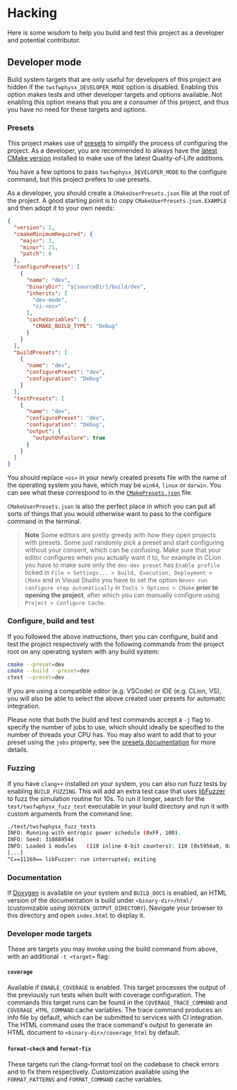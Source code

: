 # Hacking

Here is some wisdom to help you build and test this project as a developer and potential contributor.

## Developer mode

Build system targets that are only useful for developers of this project are hidden if the `twsfwphysx_DEVELOPER_MODE`
option is disabled. Enabling this option makes tests and other developer targets and options available. Not enabling
this option means that you are a consumer of this project, and thus you have no need for these targets and options.

### Presets

This project makes use of [presets][1] to simplify the process of configuring the project. As a developer, you are
recommended to always have the [latest CMake version][2] installed to make use of the latest Quality-of-Life additions.

You have a few options to pass `twsfwphysx_DEVELOPER_MODE` to the configure command, but this project prefers to use
presets.

As a developer, you should create a `CMakeUserPresets.json` file at the root of the project. A good starting point is
to copy `CMakeUserPresets.json.EXAMPLE` and then adopt it to your own needs:

```json
{
  "version": 2,
  "cmakeMinimumRequired": {
    "major": 3,
    "minor": 21,
    "patch": 0
  },
  "configurePresets": [
    {
      "name": "dev",
      "binaryDir": "${sourceDir}/build/dev",
      "inherits": [
        "dev-mode",
        "ci-<os>"
      ],
      "cacheVariables": {
        "CMAKE_BUILD_TYPE": "Debug"
      }
    }
  ],
  "buildPresets": [
    {
      "name": "dev",
      "configurePreset": "dev",
      "configuration": "Debug"
    }
  ],
  "testPresets": [
    {
      "name": "dev",
      "configurePreset": "dev",
      "configuration": "Debug",
      "output": {
        "outputOnFailure": true
      }
    }
  ]
}
```

You should replace `<os>` in your newly created presets file with the name of the operating system you have, which may
be `win64`, `linux` or `darwin`. You can see what these correspond to in the [`CMakePresets.json`](CMakePresets.json)
file.

`CMakeUserPresets.json` is also the perfect place in which you can put all sorts of things that you would otherwise want
to pass to the configure command in the terminal.

> **Note**
> Some editors are pretty greedy with how they open projects with presets. Some just randomly pick a preset and start
> configuring without your consent, which can be confusing. Make sure that your editor configures when you actually want
> it to, for example in CLion you have to make sure only the `dev-dev preset` has `Enable profile` ticked in
> `File > Settings... > Build, Execution, Deployment > CMake` and in Visual Studio you have to set the option
> `Never run configure step automatically` in `Tools > Options > CMake` **prior to opening the project**, after which
> you can manually configure using `Project > Configure Cache`.

### Configure, build and test

If you followed the above instructions, then you can configure, build and test the project respectively with the
following commands from the project root on any operating system with any build system:

```sh
cmake --preset=dev
cmake --build --preset=dev
ctest --preset=dev
```

If you are using a compatible editor (e.g. VSCode) or IDE (e.g. CLion, VS), you will also be able to select the above
created user presets for automatic integration.

Please note that both the build and test commands accept a `-j` flag to specify the number of jobs to use, which should
ideally be specified to the number of threads your CPU has. You may also want to add that to your preset using the
`jobs` property, see the [presets documentation][1] for more details.

### Fuzzing

If you have `clang++` installed on your system, you can also run fuzz tests by enabling `BUILD_FUZZING`. This will add
an extra test case that uses [libFuzzer](https://llvm.org/docs/LibFuzzer.html) to fuzz the simulation routine for 10s.
To run it longer, search for the `test/twsfwphysx_fuzz_test` executable in your build directory and run it with custom
arguments from the command line:

```sh
./test/twsfwphysx_fuzz_tests 
INFO: Running with entropic power schedule (0xFF, 100).
INFO: Seed: 310889544
INFO: Loaded 1 modules   (110 inline 8-bit counters): 110 [0x5956a0, 0x59570e), 
[...]
^C==11169== libFuzzer: run interrupted; exiting
```

### Documentation

If [Doxygen][3] is available on your system and `BUILD_DOCS` is enabled, an HTML version of the documentation is build
under `<binary-dir>/html/` (customizable using `DOXYGEN_OUTPUT_DIRECTORY`). Navigate your browser to this directory and
open `index.html` to display it.

### Developer mode targets

These are targets you may invoke using the build command from above, with an additional `-t <target>` flag:

#### `coverage`

Available if `ENABLE_COVERAGE` is enabled. This target processes the output of the previously run tests when built with
coverage configuration. The commands this target runs can be found in the `COVERAGE_TRACE_COMMAND` and
`COVERAGE_HTML_COMMAND` cache variables. The trace command produces an info file by default, which can be submitted to
services with CI integration. The HTML command uses the trace command's output to generate an HTML document to
`<binary-dir>/coverage_html` by default.

#### `format-check` and `format-fix`

These targets run the clang-format tool on the codebase to check errors and to fix them respectively. Customization
available using the `FORMAT_PATTERNS` and `FORMAT_COMMAND` cache variables.

[1]: https://cmake.org/cmake/help/latest/manual/cmake-presets.7.html

[2]: https://cmake.org/download/

[3]: https://www.doxygen.nl/